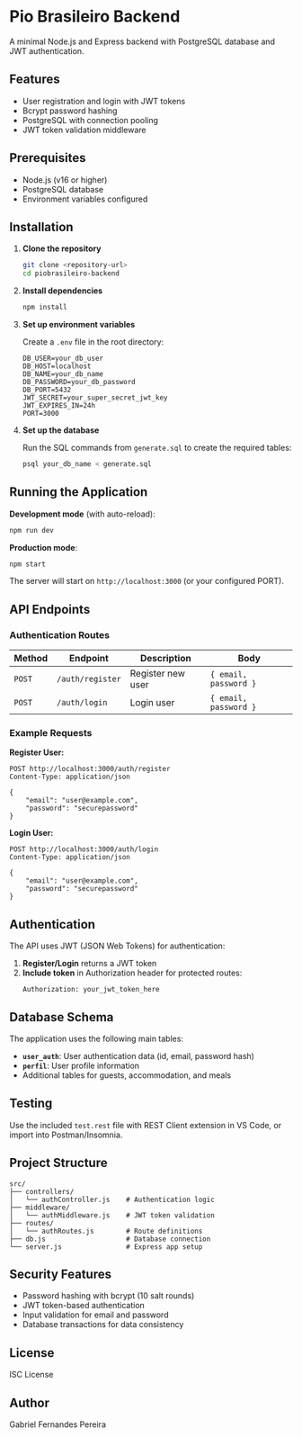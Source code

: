 # Pio Brasileiro Backend

A minimal Node.js and Express backend with PostgreSQL database and JWT authentication.

## Features

- User registration and login with JWT tokens
- Bcrypt password hashing
- PostgreSQL with connection pooling
- JWT token validation middleware

## Prerequisites

- Node.js (v16 or higher)
- PostgreSQL database
- Environment variables configured

## Installation

1. **Clone the repository**
   ```bash
   git clone <repository-url>
   cd piobrasileiro-backend
   ```

2. **Install dependencies**
   ```bash
   npm install
   ```

3. **Set up environment variables**
   
   Create a `.env` file in the root directory:
   ```env
   DB_USER=your_db_user
   DB_HOST=localhost
   DB_NAME=your_db_name
   DB_PASSWORD=your_db_password
   DB_PORT=5432
   JWT_SECRET=your_super_secret_jwt_key
   JWT_EXPIRES_IN=24h
   PORT=3000
   ```

4. **Set up the database**
   
   Run the SQL commands from `generate.sql` to create the required tables:
   ```bash
   psql your_db_name < generate.sql
   ```

## Running the Application

**Development mode** (with auto-reload):
```bash
npm run dev
```

**Production mode**:
```bash
npm start
```

The server will start on `http://localhost:3000` (or your configured PORT).

## API Endpoints

### Authentication Routes

| Method | Endpoint | Description | Body |
|--------|----------|-------------|------|
| `POST` | `/auth/register` | Register new user | `{ email, password }` |
| `POST` | `/auth/login` | Login user | `{ email, password }` |

### Example Requests

**Register User:**
```http
POST http://localhost:3000/auth/register
Content-Type: application/json

{
    "email": "user@example.com",
    "password": "securepassword"
}
```

**Login User:**
```http
POST http://localhost:3000/auth/login
Content-Type: application/json

{
    "email": "user@example.com", 
    "password": "securepassword"
}
```

## Authentication

The API uses JWT (JSON Web Tokens) for authentication:

1. **Register/Login** returns a JWT token
2. **Include token** in Authorization header for protected routes:
   ```http
   Authorization: your_jwt_token_here
   ```

## Database Schema

The application uses the following main tables:

- **`user_auth`**: User authentication data (id, email, password hash)
- **`perfil`**: User profile information
- Additional tables for guests, accommodation, and meals

## Testing

Use the included `test.rest` file with REST Client extension in VS Code, or import into Postman/Insomnia.

## Project Structure

```
src/
├── controllers/
│   └── authController.js    # Authentication logic
├── middleware/
│   └── authMiddleware.js    # JWT token validation
├── routes/
│   └── authRoutes.js        # Route definitions
├── db.js                    # Database connection
└── server.js                # Express app setup
```

## Security Features

- Password hashing with bcrypt (10 salt rounds)
- JWT token-based authentication
- Input validation for email and password
- Database transactions for data consistency

## License

ISC License

## Author

Gabriel Fernandes Pereira